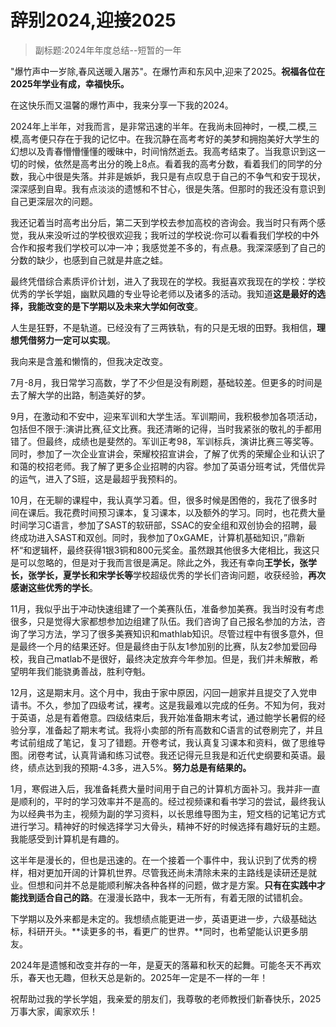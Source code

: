 # 辞别2024,迎接2025

> 副标题:2024年年度总结--短暂的一年

"爆竹声中一岁除,春风送暖入屠苏"。在爆竹声和东风中,迎来了2025。**祝福各位在2025年学业有成，幸福快乐。**

在这快乐而又温馨的爆竹声中，我来分享一下我的2024。

2024年上半年，对我而言，是非常迅速的半年。在我尚未回神时，一模,二模,三模,高考便只存在于我的记忆中。在我沉静在高考考好的美梦和拥抱美好大学生的幻想以及青春懵懵懂懂的暧昧中，时间悄然逝去。我高考结束了。当我意识到这一切的时候，依然是高考出分的晚上8点。看着我的高考分数，看着我们的同学的分数，我心中很是失落。并非是嫉妒，我只是有点叹息于自己的不争气和安于现状，深深感到自卑。我有点淡淡的遗憾和不甘心，很是失落。但那时的我还没有意识到自己更深层次的问题。

我还记着当时高考出分后，第二天到学校去参加高校的咨询会。我当时只有两个感觉，我从来没听过的学校很欢迎我；我听过的学校说:你可以看看我们学校的中外合作和报考我们学校可以冲一冲；我感觉差不多的，有点悬。我深深感到了自己的分数的缺少，也感到自己就是井底之蛙。

最终凭借综合素质评价计划，进入了我现在的学校。我挺喜欢我现在的学校：学校优秀的学长学姐，幽默风趣的专业导论老师以及诸多的活动。我知道**这是最好的选择，我能改变的是下学期以及未来大学如何改变**。

人生是狂野，不是轨道。已经没有了三两铁轨，有的只是无垠的田野。我相信，**理想凭借努力一定可以实现**。

我向来是含羞和懒惰的，但我决定改变。

7月-8月，我日常学习高数，学了不少但是没有刷题，基础较差。但更多的时间是去了解大学的出路，制造美好的梦。

9月，在激动和不安中，迎来军训和大学生活。军训期间，我积极参加各项活动，包括但不限于:演讲比赛,征文比赛。我还清晰的记得，当时我紧张的敬礼的手都用错了。但最终，成绩也是斐然的。军训正考98，军训标兵，演讲比赛三等奖等。同时，参加了一次企业宣讲会，荣耀校招宣讲会，了解了优秀的荣耀企业和认识了和蔼的校招老师。我了解了更多企业招聘的内容。参加了英语分班考试，凭借优异的运气，进入了S班，这是最超乎我预料的。

10月，在无聊的课程中，我认真学习着。但，很多时候是困倦的，我花了很多时间在课后。我花费时间预习课本，复习课本，以及额外的学习。同时，也花费大量时间学习C语言，参加了SAST的软研部，SSAC的安全组和双创协会的招聘，最终成功进入SAST和双创。同时，我参加了0xGAME，计算机基础知识，”鼎新杯“和逻辑杯，最终获得1银3铜和800元奖金。虽然跟其他很多大佬相比，我这只是可以忽略的，但是对于我而言很是满足。除此之外，我还有幸向**王学长，张学长，张学长，夏学长和宋学长等**学校超级优秀的学长们咨询问题，收获经验，**再次感谢这些优秀的学长**。

11月，我似乎出于冲动快速组建了一个美赛队伍，准备参加美赛。我当时没有考虑很多，只是觉得大家都想参加边组建了队伍。我们咨询了自己报名参加的方法，咨询了学习方法，学习了很多美赛知识和mathlab知识。尽管过程中有很多意外，但是最终一个月的结果还好。但是最终由于队友1参加别的比赛，队友2参加爱回母校，我自己matlab不是很好，最终决定放弃今年参加。但是，我们并未解散，希望明年我们能骁勇善战，胜利夺魁。

12月，这是期末月。这个月中，我由于家中原因，闪回一趟家并且提交了入党申请书。不久，参加了四级考试，裸考。这是我最难以完成的任务。不知为何，我对于英语，总是有着倦意。四级结束后，我开始准备期末考试，通过鲍学长暑假的经验分享，准备起了期末考试。我将小卖部的所有高数和C语言的试卷刷完了，并且考试前组成了笔记，复习了错题。开卷考试，我认真复习课本和资料，做了思维导图。闭卷考试，认真背诵和练习试卷。我还记得元旦我是和近代史纲要和英语。最终，绩点达到我的预期-4.3多，进入5%。**努力总是有结果的。**

1月，寒假进入后，我准备耗费大量时间用于自己的计算机方面补习。我并非一直是顺利的，平时的学习效率并不是高的。经过视频课和看书学习的尝试，最终我认为以经典书为主，视频为副的学习资料，以长思维导图为主，短文档的记笔记方式进行学习。精神好的时候选择学习大骨头，精神不好的时候选择有趣好玩的主题。我能感受到计算机是有趣的。

这半年是漫长的，但也是迅速的。在一个接着一个事件中，我认识到了优秀的榜样，相对更加开阔的计算机世界。尽管我还尚未清除未来的主路线是读研还是就业。但想和问并不总是能顺利解决各种各样的问题，做才是方案。**只有在实践中才能找到适合自己的路**。在漫漫长路中，我本一无所有，有着无限的试错机会。

下学期以及外来都是未定的。我想绩点能更进一步，英语更进一步，六级基础达标，科研开头。**读更多的书，看更广的世界。**同时，也希望能认识更多朋友。

2024年是遗憾和改变并存的一年，是夏天的落幕和秋天的起舞。可能冬天不再欢乐，春天也无趣，但秋天总是新的。2025年一定是不一样的一年！

祝帮助过我的学长学姐，我亲爱的朋友们，我尊敬的老师教授们新春快乐，2025万事大家，阖家欢乐！

